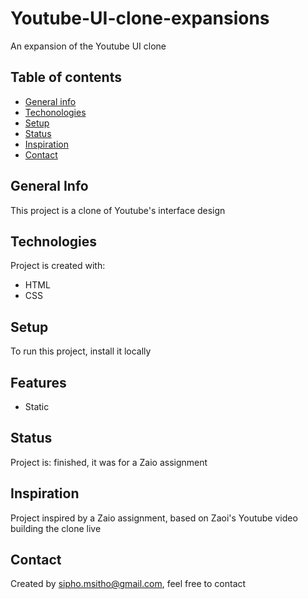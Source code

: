# Youtube-UI-clone-expansions
An expansion of the Youtube UI clone

## Table of contents
* [General info](#general-info)
* [Techonologies](#technologies)
* [Setup](#setup)
* [Status](#status)
* [Inspiration](#inspiration)
* [Contact](#contact)



## General Info
This project is a clone of Youtube's interface design


## Technologies
Project is created with:
* HTML
* CSS

## Setup
To run this project, install it locally 

## Features
* Static


## Status
Project is: finished, it was for a Zaio assignment


## Inspiration
Project inspired by a Zaio assignment, based on Zaoi's Youtube video building the clone live


## Contact
Created by sipho.msitho@gmail.com, feel free to contact

